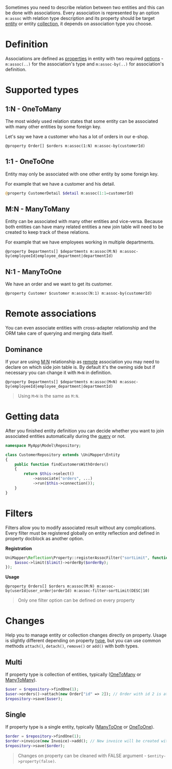 Sometimes you need to describe relation between two entities and this can be done with associations. Every association is represented by an option `m:assoc` with relation type description and its property should be target [entity](entity) or entity [collection](entity#collection), it depends on association type you choose.

# Definition
Associations are defined as [properties](entity#property) in entity with two required [options](entity#options) - `m:assoc(..)` for the association's type and `m:assoc-by(..)` for association's definition.

# Supported types

## 1:N - OneToMany
The most widely used relation states that some entity can be associated with many other entities by some foreign key.

Let's say we have a customer who has a lot of orders in our e-shop.

```
@property Order[] $orders m:assoc(1:N) m:assoc-by(customerId)
```

## 1:1 - OneToOne
Entity may only be associated with one other entity by some foreign key.

For example that we have a customer and his detail.

```php
@property CustomerDetail $detail m:assoc(1:1=customerId)
```

## M:N - ManyToMany
Entity can be associated with many other entities and vice-versa. Because both entities can have many related entities a new join table will need to be created to keep track of these relations.

For example that we have employees working in multiple departments.

```
@property Departments[] $departments m:assoc(M:N) m:assoc-by(employeeId|employee_department|departmentId)
```

## N:1 - ManyToOne
We have an order and we want to get its customer.

```
@property Customer $customer m:assoc(N:1) m:assoc-by(customerId)
```

# Remote associations

You can even associate entities with cross-adapter relationship and the ORM take care of querying and merging data itself.

## Dominance

If your are using [M:N](#mn---manytomany) relationship as [remote](#remote-associations) association you may need to declare on which side join table is.
By default it's the owning side but if necessary you can change it with `M<N` in definition.

```
@property Departments[] $departments m:assoc(M<N) m:assoc-by(employeeId|employee_department|departmentId)
```

> Using `M>N` is the same as `M:N`.

# Getting data
After you finished entity definition you can decide whether you want to join associated entities automatically during the [query](query) or not.

```php
namespace MyApp\Model\Repository;

class CustomerRepository extends \UniMapper\Entity
{
    public function findCustomersWithOrders()
    {
        return $this->select()
            ->associate("orders", ...)
            ->run($this->connection());
    }
}
```

# Filters
Filters allow you to modify associated result without any complications. Every filter must be registered globally on entity reflection and defined in property docblock as another option.

**Registration**

```php
UniMapper\Reflection\Property::registerAssocFilter("sortLimit", function (UniMapper\Association\Multi $assoc, $orderBy = "ASC", $limit = 10) {
    $assoc->limit($limit)->orderBy($orderBy);
});
```

**Usage**

```
@property Orders[] $orders m:assoc(M:N) m:assoc-by(userId|user_order|orderId) m:assoc-filter-sortLimit(DESC|10)
```

> Only one filter option can be defined on every property

# Changes
Help you to manage entity or collection changes directly on property. Usage is slightly different depending on property [type](entity#value-type), but you can use common methods `attach()`, `detach()`, `remove()` or `add()` with both types.

## Multi
If property type is collection of entities, typically ([OneToMany](#n---onetomany) or [ManyToMany](#mn---manytomany)).

```php
$user = $repository->findOne(1);
$user->orders()->attach(new Order["id" => 2]); // Order with id 2 is attached to user with id 1 so only one new record in join table will be added after save
$repository->save($user);
```

## Single
If property type is a single entity, typically ([ManyToOne](#n1---manytoone) or [OneToOne](#onetoone)).

```php
$order = $repository->findOne(1);
$order->invoice(new Invoice)->add(); // New invoice will be created with relation to order with id 1 after save
$repository->save($order);
```

> Changes on property can be cleaned with FALSE argument - `$entity->property(false)`.